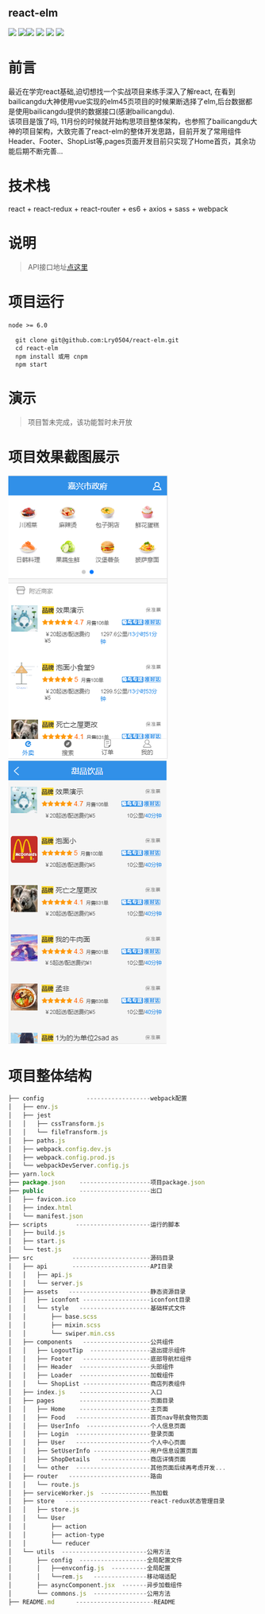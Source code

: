 ## react-elm

![](https://img.shields.io/badge/react-16.5.2-blue.svg)
![](https://img.shields.io/badge/react--redux-5.0.7-green.svg)![](https://img.shields.io/badge/react--router--dom-4.3.1-f1ddb4.svg)
![](https://img.shields.io/badge/axios-0.18.0-ff69b4.svg)
![](https://img.shields.io/badge/swiper-4.4.1-yellow.svg)
![](https://img.shields.io/badge/webpack-4.19.1-003366.svg)

# 前言
最近在学完react基础,迫切想找一个实战项目来练手深入了解react, 在看到bailicangdu大神使用vue实现的elm45页项目的时候果断选择了elm,后台数据都是使用bailicangdu提供的数据接口(感谢bailicangdu).</br>
该项目是饿了吗, 11月份的时候就开始构思项目整体架构，也参照了bailicangdu大神的项目架构，大致完善了react-elm的整体开发思路，目前开发了常用组件Header、Footer、ShopList等,pages页面开发目前只实现了Home首页，其余功能后期不断完善...
# 技术栈
react + react-redux + react-router + es6 + axios + sass + webpack
# 说明
> API接口地址[点这里](https://github.com/bailicangdu/node-elm/blob/master/API.md)
# 项目运行
`node >= 6.0`
```
  git clone git@github.com:Lry0504/react-elm.git
  cd react-elm
  npm install 或用 cnpm
  npm start
```
# 演示

> 项目暂未完成，该功能暂时未开放


# 项目效果截图展示
<img src="https://github.com/Lry0504/image_resources/blob/master/react-elm-img/Home.png" width="322" height="571"/> &#160;&#160;<img src="https://github.com/Lry0504/image_resources/blob/master/react-elm-img/Food.png" width="319" height="570"/>

# 项目整体结构
```javascript
├── config            ------------------webpack配置
│   ├── env.js       
│   ├── jest          
│   │   ├── cssTransform.js
│   │   └── fileTransform.js
│   ├── paths.js
│   ├── webpack.config.dev.js
│   ├── webpack.config.prod.js
│   └── webpackDevServer.config.js
├── yarn.lock
├── package.json    --------------------项目package.json
├── public          --------------------出口
│   ├── favicon.ico
│   ├── index.html
│   └── manifest.json
├── scripts        ---------------------运行的脚本
│   ├── build.js
│   ├── start.js
│   └── test.js
├── src           ----------------------源码目录
│   ├── api       ----------------------API目录
│   │   ├── api.js
│   │   └── server.js
│   ├── assets   -----------------------静态资源目录
│   │   ├── iconfont -------------------iconfont目录
│   │   └── style   --------------------基础样式文件
│   │       ├── base.scss
│   │       ├── mixin.scss
│   │       └── swiper.min.css
│   ├── components   -------------------公共组件
│   │   ├── LogoutTip  -----------------退出提示组件
│   │   ├── Footer   -------------------底部导航栏组件
│   │   ├── Header  --------------------头部组件
│   │   ├── Loader  --------------------加载组件
│   │   └── ShopList -------------------商店列表组件
│   ├── index.js    --------------------入口
│   ├── pages       --------------------页面目录
│   │   ├── Home    --------------------主页面
│   │   ├── Food   ---------------------首页nav导航食物页面
│   │   ├── UserInfo  ------------------个人信息页面
│   │   ├── Login  ---------------------登录页面
│   │   ├── User   ---------------------个人中心页面
│   │   ├── SetUserInfo ----------------用户信息设置页面
│   │   ├── ShopDetails   --------------商店详情页面
│   │   └── other  ---------------------其他页面后续再考虑开发...
│   ├── router   -----------------------路由
│   │   └── route.js
│   ├── serviceWorker.js  --------------热加载
│   ├── store   ------------------------react-redux状态管理目录
│   │   ├── store.js
│   │   └── User
│   │       ├── action
│   │       ├── action-type
│   │       └── reducer
│   └── utils  ------------------------公用方法
│       ├── config  -------------------全局配置文件
│       │   ├──envconfig.js  ----------全局配置
│       │   └──rem.js   ---------------移动端适配
│       ├── asyncComponent.jsx  -------异步加载组件
│       └── commons.js  ---------------公用方法
├── README.md      ----------------------README

```
